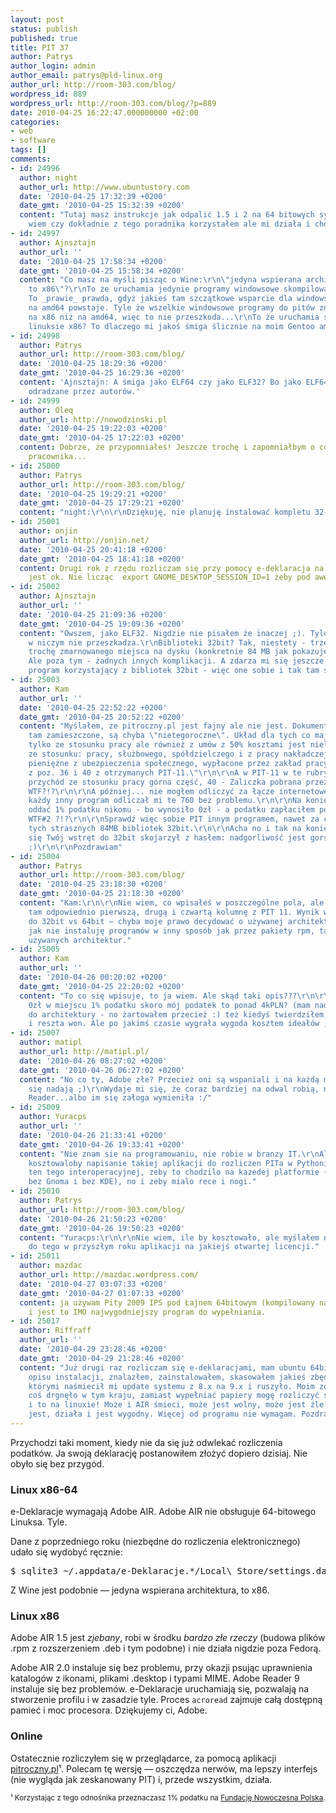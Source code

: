 ```yaml
---
layout: post
status: publish
published: true
title: PIT 37
author: Patrys
author_login: admin
author_email: patrys@pld-linux.org
author_url: http://room-303.com/blog/
wordpress_id: 889
wordpress_url: http://room-303.com/blog/?p=889
date: 2010-04-25 16:22:47.000000000 +02:00
categories:
- web
- software
tags: []
comments:
- id: 24996
  author: night
  author_url: http://www.ubuntustory.com
  date: '2010-04-25 17:32:39 +0200'
  date_gmt: '2010-04-25 15:32:39 +0200'
  content: "Tutaj masz instrukcje jak odpalić 1.5 i 2 na 64 bitowych systemach. Nie
    wiem czy dokładnie z tego poradnika korzystałem ale mi działa i chodzi ok.\r\nhttp://kb2.adobe.com/cps/408/kb408084.html\r\nhttp://kb2.adobe.com/cps/521/cpsid_52132.html"
- id: 24997
  author: Ajnsztajn
  author_url: ''
  date: '2010-04-25 17:58:34 +0200'
  date_gmt: '2010-04-25 15:58:34 +0200'
  content: "Co masz na myśli pisząc o Wine:\r\n\"jedyna wspie­rana archi­tek­tura,
    to x86\"?\r\nTo że uruchamia jedynie programy windowsowe skompilowane pod x86?
    To _prawie_ prawda, gdyż jakieś tam szczątkowe wsparcie dla windowsowych programów
    na amd64 powstaje. Tyle że wszelkie windowsowe programy do pitów znajdziesz raczej
    na x86 niż na amd64, więc to nie przeszkoda...\r\nTo że uruchamia się tylko na
    linuksie x86? To dlaczego mi jakoś śmiga ślicznie na moim Gentoo amd64?"
- id: 24998
  author: Patrys
  author_url: http://room-303.com/blog/
  date: '2010-04-25 18:29:36 +0200'
  date_gmt: '2010-04-25 16:29:36 +0200'
  content: 'Ajnsztajn: A śmiga jako ELF64 czy jako ELF32? Bo jako ELF64 jest aktywnie
    odradzane przez autorów.'
- id: 24999
  author: Oleq
  author_url: http://nowodzinski.pl
  date: '2010-04-25 19:22:03 +0200'
  date_gmt: '2010-04-25 17:22:03 +0200'
  content: Dobrze, że przypomniałeś! Jeszcze trochę i zapomniałbym o corocznych dożynkach
    pracownika...
- id: 25000
  author: Patrys
  author_url: http://room-303.com/blog/
  date: '2010-04-25 19:29:21 +0200'
  date_gmt: '2010-04-25 17:29:21 +0200'
  content: "night:\r\n\r\nDziękuję, nie planuję instalować kompletu 32-bitowych bibliotek."
- id: 25001
  author: onjin
  author_url: http://onjin.net/
  date: '2010-04-25 20:41:18 +0200'
  date_gmt: '2010-04-25 18:41:18 +0200'
  content: Drugi rok z rzędu rozliczam się przy pomocy e-deklaracja na x86 i wszystko
    jest ok. Nie licząc  export GNOME_DESKTOP_SESSION_ID=1 żeby pod awesome ruszyło.
- id: 25002
  author: Ajnsztajn
  author_url: ''
  date: '2010-04-25 21:09:36 +0200'
  date_gmt: '2010-04-25 19:09:36 +0200'
  content: "Owszem, jako ELF32. Nigdzie nie pisałem że inaczej ;). Tyle że mi to jakoś
    w niczym nie przeszkadza.\r\nBiblioteki 32bit? Tak, niestety - trzeba jakoś przeżyć
    trochę zmarnowanego miejsca na dysku (konkretnie 84 MB jak pokazuje system pakietów).
    Ale poza tym - żadnych innych komplikacji. A zdarza mi się jeszcze mieć na dysku
    program korzystający z bibliotek 32bit - więc one sobie i tak tam są i tak."
- id: 25003
  author: Kam
  author_url: ''
  date: '2010-04-25 22:52:22 +0200'
  date_gmt: '2010-04-25 20:52:22 +0200'
  content: "Myślałem, ze pitroczny.pl jest fajny ale nie jest. Dokumentacja/hinty
    tam zamieszczone, są chyba \"nietegoroczne\". Układ dla tych co mają dochody nie
    tylko ze stosunku pracy ale również z umów z 50% kosztami jest nielogiczny.\r\n\r\nPrzykład:\r\n\"Wynagrodzenie
    ze stosunku: pracy, służbowego, spółdzielczego i z pracy nakładczej a także zasiłki
    pieniężne z ubezpieczenia społecznego, wypłacone przez zakład pracy. Suma kwot
    z poz. 36 i 40 z otrzymanych PIT-11.\"\r\n\r\nA w PIT-11 w te rubryki to: 36 -
    przychód ze stosunku pracy górna część, 40 - Zaliczka pobrana przez płatnika.
    WTF?!?\r\n\r\nA później... nie mogłem odliczyć za łącze internetowe - co dziwne,
    każdy inny program odliczał mi te 760 bez problemu.\r\n\r\nNa koniec nie mogłem
    oddać 1% podatku nikomu - bo wynosiło 0zł - a podatku zapłaciłem ponad 4kPLN -
    WTF#2 ?!?\r\n\r\nSprawdź więc sobie PIT innym programem, nawet za cenę zainstalowania
    tych strasznych 84MB bibliotek 32bit.\r\n\r\nAcha no i tak na koniec jakoś mi
    się Twój wstręt do 32bit skojarzył z hasłem: nadgorliwość jest gorsza od faszyzmu
    ;)\r\n\r\nPozdrawiam"
- id: 25004
  author: Patrys
  author_url: http://room-303.com/blog/
  date: '2010-04-25 23:18:30 +0200'
  date_gmt: '2010-04-25 21:18:30 +0200'
  content: "Kam:\r\n\r\nNie wiem, co wpisałeś w poszczególne pola, ale podaje się
    tam odpowiednio pierwszą, drugą i czwartą kolumnę z PIT 11. Wynik wyszedł mi sensowny.\r\n\r\nCo
    do 32bit vs 64bit — chyba moje prawo decydować o używanej architekturze? Tak samo
    jak nie instaluję programów w inny sposób jak przez pakiety rpm, tak nie mieszam
    używanych architektur."
- id: 25005
  author: Kam
  author_url: ''
  date: '2010-04-26 00:20:02 +0200'
  date_gmt: '2010-04-25 22:20:02 +0200'
  content: "To co się wpisuje, to ja wiem. Ale skąd taki opis???\r\n\r\nNo i skąd
    0zł w miejscu 1% podatku skoro mój podatek to ponad 4kPLN? (mam nadpłatę)\r\n\r\nCo
    do architektury - no żartowałem przecież :) też kiedyś twierdziłem, że tylko 64bity
    i reszta won. Ale po jakimś czasie wygrała wygoda kosztem ideałów ;)"
- id: 25007
  author: matipl
  author_url: http://matipl.pl/
  date: '2010-04-26 08:27:02 +0200'
  date_gmt: '2010-04-26 06:27:02 +0200'
  content: "No co ty, Adobe złe? Przecież oni są wspaniali i na każdą mobilną maszynę
    się nadają ;)\r\nWydaje mi się, że coraz bardziej na odwal robią, nawet w Adobe
    Reader...albo im się załoga wymieniła :/"
- id: 25009
  author: Yuracps
  author_url: ''
  date: '2010-04-26 21:33:41 +0200'
  date_gmt: '2010-04-26 19:33:41 +0200'
  content: "Nie znam sie na programowaniu, nie robie w branzy IT.\r\nAle mam pytanie:\r\n\r\nIle
    kosztowaloby napisanie takiej aplikacji do rozliczen PITa w Pythonie ?? - calkowicie
    ten tego interoperacyjnej, zeby to chodzilo na kazedej platformie (aha pod Linuxem
    bez Gnoma i bez KDE), no i zeby mialo rece i nogi."
- id: 25010
  author: Patrys
  author_url: http://room-303.com/blog/
  date: '2010-04-26 21:50:23 +0200'
  date_gmt: '2010-04-26 19:50:23 +0200'
  content: "Yuracps:\r\n\r\nNie wiem, ile by kosztowało, ale myślałem nad napisaniem
    do tego w przyszłym roku aplikacji na jakiejś otwartej licencji."
- id: 25011
  author: mazdac
  author_url: http://mazdac.wordpress.com/
  date: '2010-04-27 03:07:33 +0200'
  date_gmt: '2010-04-27 01:07:33 +0200'
  content: ja używam Pity 2009 IPS pod Łajnem 64bitowym (kompilowany na Gentoo ~x86_64)
    i jest to IMO najwygodniejszy program do wypełniania.
- id: 25017
  author: Riffraff
  author_url: ''
  date: '2010-04-29 23:28:46 +0200'
  date_gmt: '2010-04-29 21:28:46 +0200'
  content: "Już drugi raz rozliczam się e-deklaracjami, mam ubuntu 64bit 9.10, poszukałem
    opisu instalacji, znalazłem, zainstalowałem, skasowałem jakieś zbędne wersje bibliotek
    którymi naśmiecił mi update systemu z 8.x na 9.x i ruszyło. Moim zdaniem wreszcie
    coś drgnęło w tym kraju, zamiast wypełniać papiery mogę rozliczyć się na kompie
    i to na linuxie! Może i AIR śmieci, może jest wolny, może jest źle napisany, ale
    jest, działa i jest wygodny. Więcej od programu nie wymagam. Pozdrawiam\r\nRafał"
---
```

<p>Przychodzi taki moment, kiedy nie da się już odwlekać rozliczenia podatków. Ja swoją deklarację postanowiłem złożyć dopiero dzisiaj. Nie obyło się bez przygód.</p>

<h3>Linux x86-64</h3>

<p>e-Deklaracje wymagają Adobe AIR. Adobe AIR nie obsługuje 64-bitowego Linuksa. Tyle.</p>

<p>Dane z poprzedniego roku (niezbędne do rozliczenia elektronicznego) udało się wydobyć ręcznie:</p>

<pre>$ sqlite3 ~/.appdata/e-Deklaracje.*/Local\ Store/settings.dat 'SELECT xmlDocument FROM EDK_DECLARATIONS;'</pre>

<p>Z Wine jest podobnie — jedyna wspierana architektura, to x86.</p>

<h3>Linux x86</h3>

<p>Adobe AIR 1.5 jest <em>zjebany</em>, robi w środku <em>bardzo złe rzeczy</em> (budowa plików .rpm z rozszerzeniem .deb i tym podobne) i nie działa nigdzie poza Fedorą.</p>

<p>Adobe AIR 2.0 instaluje się bez problemu, przy okazji psując uprawnienia katalogów z ikonami, plikami .desktop i typami MIME. Adobe Reader 9 instaluje się bez problemów. e-Deklaracje uruchamiają się, pozwalają na stworzenie profilu i w zasadzie tyle. Proces <code>acroread</code> zajmuje całą dostępną pamieć i moc procesora. Dziękujemy ci, Adobe.</p>

<h3>Online</h3>

<p>Ostatecznie rozliczyłem się w przeglądarce, za pomocą aplikacji <a href="https://www.pitroczny.pl/pit?krs=0000070056">pitroczny.pl</a>¹. Polecam tę wersję — oszczędza nerwów, ma lepszy interfejs (nie wygląda jak zeskanowany PIT) i, przede wszystkim, działa.</p>

<p><small>¹ Korzystając z tego odnośnika przeznaczasz 1% podatku na <a href="http://www.nowoczesnapolska.org.pl/">Fundację Nowoczesna Polska</a>.</small></p>
